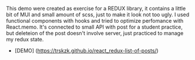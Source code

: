 This demo were created as exercise for a REDUX library, it contains a little bit of MUI and small amount of scss, just to make it look not too ugly. I used functional components with hooks and tried to optimize perfomance with React.memo. It's connected to small API with post for a student practice, but deleteion of the post doesn't involve server, just practiced to manage my redux state.

- [DEMO] (https://trskzk.github.io/react_redux-list-of-posts/)
